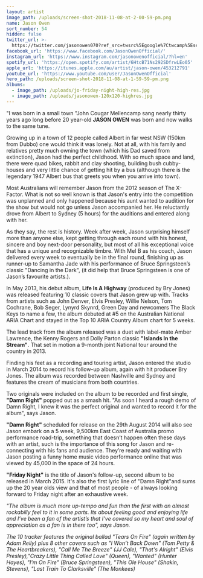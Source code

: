 ```yaml
---
layout: artist
image_path: /uploads/screen-shot-2018-11-08-at-2-00-59-pm.png
name: Jason Owen
sort_number: 54
hidden: false
twitter_url: >-
  https://twitter.com/jasonowen070?ref_src=twsrc%5Egoogle%7Ctwcamp%5Eserp%7Ctwgr%5Eauthor
facebook_url: 'https://www.facebook.com/JasonOwenOfficial/'
instagram_url: 'https://www.instagram.com/jasonowenofficial/?hl=en'
spotify_url: 'https://open.spotify.com/artist/6HtcB71Ns292SDfrwLEo05'
apple_url: 'https://itunes.apple.com/au/artist/jason-owen/453212791'
youtube_url: 'https://www.youtube.com/user/JasonOwenOfficial'
hero_path: /uploads/screen-shot-2018-11-08-at-1-59-59-pm.png
albums:
  - image_path: /uploads/jo-friday-night-high-res.jpg
  - image_path: /uploads/jasonowen-120x120-highres.jpg
---
```


"I was born in a small town "John Cougar Mellencamp sang nearly thirty years ago long before 20 year-old **JASON OWEN** was born and now walks to the same tune.

Growing up in a town of 12 people called Albert in far west NSW (150km from Dubbo) one would think it was lonely. Not at all, with his family and relatives pretty much owning the town (which his Dad saved from extinction), Jason had the perfect childhood. With so much space and land, there were quad bikes, rabbit and clay shooting, building bush cubby-houses and very little chance of getting hit by a bus (although there is the legendary 1947 Albert bus that greets you when you arrive into town).

Most Australians will remember Jason from the 2012 season of The X-Factor. What is not so well known is that Jason's entry into the competition was unplanned and only happened because his aunt wanted to audition for the show but would not go unless Jason accompanied her. He reluctantly drove from Albert to Sydney (5 hours) for the auditions and entered along with her.

As they say, the rest is history. Week after week, Jason surprising himself more than anyone else, kept getting through each round with his honest, sincere and boy next-door personality, but most of all his exceptional voice that has a unique and recognizable timbre. With Mel B as his coach, Jason delivered every week to eventually be in the final round, finishing up as runner-up to Samantha Jade with his performance of Bruce Springsteen’s classic "Dancing in the Dark", (it did help that Bruce Springsteen is one of Jason’s favourite artists.).

In May 2013, his debut album, **Life Is A Highway** (produced by Bry Jones) was released featuring 10 classic covers that Jason grew up with. Tracks from artists such as John Denver, Elvis Presley, Willie Nelson, Tom Cochrane, Bob Seger, Lynyrd Skynrd, Green Day and newcomers The Black Keys to name a few, the album debuted at #5 on the Australian National ARIA Chart and stayed in the Top 10 ARIA Country Album chart for 5 weeks.

The lead track from the album released was a duet with label-mate Amber Lawrence, the Kenny Rogers and Dolly Parton classic **"Islands In the Stream"**. That set in motion a 9-month joint National tour around the country in 2013.

Finding his feet as a recording and touring artist, Jason entered the studio in March 2014 to record his follow-up album, again with hit producer Bry Jones. The album was recorded between Nashville and Sydney and features the cream of musicians from both countries.

Two originals were included on the album to be recorded and first single, **"Damn Right"** popped out as a smash hit. "As soon I heard a rough demo of Damn Right, I knew it was the perfect original and wanted to record it for the album", says Jason.

**"Damn Right"**&nbsp;scheduled for release on the 29th August 2014 will also see Jason embark on a 5 week, 9,500km East Coast of Australia promo performance road-trip, something that doesn’t happen often these days with an artist, such is the importance of this song for Jason and re-connecting with his fans and audience. They’re ready and waiting with Jason posting a funny home music video performance online that was viewed by 45,000 in the space of 24 hours.

**"Friday Night"** is the title of Jason's follow-up, second album to be released in March 2015. It's also the first lyric line of "Damn Right"and sums up the 20 year olds view and that of most people - of always looking forward to Friday night after an exhaustive week.

*"The album is much more up-tempo and fun than the first with an almost rockabilly feel to it in some parts. Its about feeling good and enjoying life and I’ve been a fan of the artist’s that I’ve covered so my heart and soul of appreciation as a fan is in there too", says Jason.*

*The 10 tracker features the original ballad "Tears On Fire" (again written by Adam Reily) plus 8 other covers such as "I Won’t Back Down" (Tom Petty & The Heartbreakers), "Call Me The Breeze" (JJ Cale), "That's Alright" (Elvis Presley),"Crazy Little Thing Called Love" (Queen), "Wanted" (Hunter Hayes), "I'm On Fire" (Bruce Springsteen), "This Ole House" (Shakin, Stevens), "Last Train To Clarksville" (The Monkees)*<br>&nbsp;
